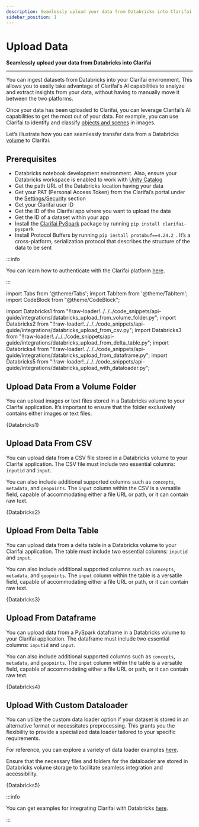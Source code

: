 ```yaml
---
description: Seamlessly upload your data from Databricks into Clarifai
sidebar_position: 1
---
```

# Upload Data

**Seamlessly upload your data from Databricks into Clarifai**
<hr />

You can ingest datasets from Databricks into your Clarifai environment. This allows you to easily take advantage of Clarifai's AI capabilities to analyze and extract insights from your data, without having to manually move it between the two platforms. 

Once your data has been uploaded to Clarifai, you can leverage Clarifai’s AI capabilities to get the most out of your data. For example, you can use Clarifai to identify and classify [objects and scenes](https://docs.clarifai.com/portal-guide/annotate/create-get-update-delete/) in images. 

Let’s illustrate how you can seamlessly transfer data from a Databricks [volume](https://docs.databricks.com/en/sql/language-manual/sql-ref-volumes.html) to Clarifai.

## Prerequisites

- Databricks notebook development environment. Also, ensure your Databricks workspace is enabled to work with [Unity Catalog](https://docs.databricks.com/en/data-governance/unity-catalog/get-started.html)
- Get the path URL of the Databricks location having your data 
- Get your PAT (Personal Access Token) from the Clarifai’s portal under the [Settings/Security](https://clarifai.com/settings/security) section
- Get your Clarifai user ID 
- Get the ID of the Clarifai app where you want to upload the data
- Get the ID of a dataset within your app
- Install the [Clarifai PySpark](https://github.com/Clarifai/clarifai-pyspark) package by running `pip install clarifai-pyspark `
- Install Protocol Buffers by running `pip install protobuf==4.24.2 `. It’s a cross-platform, serialization protocol that describes the structure of the data to be sent 

:::info

You can learn how to authenticate with the Clarifai platform [here](https://docs.clarifai.com/clarifai-basics/authentication/personal-access-tokens).

:::

import Tabs from '@theme/Tabs';
import TabItem from '@theme/TabItem';
import CodeBlock from "@theme/CodeBlock";

import Databricks1 from "!!raw-loader!../../../code_snippets/api-guide/integrations/databricks_upload_from_volume_folder.py";
import Databricks2 from "!!raw-loader!../../../code_snippets/api-guide/integrations/databricks_upload_from_csv.py";
import Databricks3 from "!!raw-loader!../../../code_snippets/api-guide/integrations/databricks_upload_from_delta_table.py";
import Databricks4 from "!!raw-loader!../../../code_snippets/api-guide/integrations/databricks_upload_from_dataframe.py";
import Databricks5 from "!!raw-loader!../../../code_snippets/api-guide/integrations/databricks_upload_with_dataloader.py";

## Upload Data From a Volume Folder

You can upload images or text files stored in a Databricks volume to your Clarifai application. It’s important to ensure that the folder exclusively contains either images or text files. 

<Tabs>
<TabItem value="python" label="Python">
    <CodeBlock className="language-python">{Databricks1}</CodeBlock>
</TabItem>
</Tabs>

## Upload Data From CSV 

You can upload data from a CSV file stored in a Databricks volume to your Clarifai application. The CSV file must include two essential columns: `inputid` and `input`. 

You can also include additional supported columns such as `concepts`, `metadata`, and `geopoints`. The `input` column within the CSV is a versatile field, capable of accommodating either a file URL or path, or it can contain raw text. 

<Tabs>
<TabItem value="python" label="Python">
    <CodeBlock className="language-python">{Databricks2}</CodeBlock>
</TabItem>
</Tabs>

## Upload From Delta Table

You can upload data from a delta table in a Databricks volume to your Clarifai application. The table must include two essential columns: `inputid` and `input`. 

You can also include additional supported columns such as `concepts`, `metadata`, and `geopoints`. The `input` column within the table is a versatile field, capable of accommodating either a file URL or path, or it can contain raw text. 

<Tabs>
<TabItem value="python" label="Python">
    <CodeBlock className="language-python">{Databricks3}</CodeBlock>
</TabItem>
</Tabs>

## Upload From Dataframe

You can upload data from a PySpark dataframe in a Databricks volume to your Clarifai application. The dataframe must include two essential columns: `inputid` and `input`.

You can also include additional supported columns such as `concepts`, `metadata`, and `geopoints`. The `input` column within the table is a versatile field, capable of accommodating either a file URL or path, or it can contain raw text. 

<Tabs>
<TabItem value="python" label="Python">
    <CodeBlock className="language-python">{Databricks4}</CodeBlock>
</TabItem>
</Tabs>

## Upload With Custom Dataloader

You can utilize the custom data loader option if your dataset is stored in an alternative format or necessitates preprocessing. This grants you the flexibility to provide a specialized data loader tailored to your specific requirements.

For reference, you can explore a variety of data loader examples [here](https://github.com/Clarifai/examples/tree/main/datasets/upload). 

Ensure that the necessary files and folders for the dataloader are stored in Databricks volume storage to facilitate seamless integration and accessibility.

<Tabs>
<TabItem value="python" label="Python">
    <CodeBlock className="language-python">{Databricks5}</CodeBlock>
</TabItem>
</Tabs>

:::info

You can get examples for integrating Clarifai with Databricks [here](https://github.com/Clarifai/clarifai-pyspark/tree/main/examples).

:::